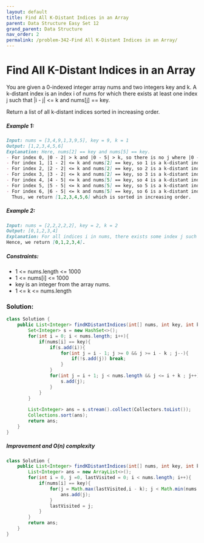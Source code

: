 ```yaml
---
layout: default
title: Find All K-Distant Indices in an Array
parent: Data Structure Easy Set 12
grand_parent: Data Structure
nav_order: 2
permalink: /problem-342-Find All K-Distant Indices in an Array/
---
```

# Find All K-Distant Indices in an Array
You are given a 0-indexed integer array nums and two integers key and k. A k-distant index is an index i of nums for which there exists at least one index j such that |i - j| <= k and nums[j] == key.

Return a list of all k-distant indices sorted in increasing order.

##### Example 1:
```markdown
Input: nums = [3,4,9,1,3,9,5], key = 9, k = 1
Output: [1,2,3,4,5,6]
Explanation: Here, nums[2] == key and nums[5] == key.
- For index 0, |0 - 2| > k and |0 - 5| > k, so there is no j where |0 - j| <= k and nums[j] == key. Thus, 0 is not a k-distant index.
- For index 1, |1 - 2| <= k and nums[2] == key, so 1 is a k-distant index.
- For index 2, |2 - 2| <= k and nums[2] == key, so 2 is a k-distant index.
- For index 3, |3 - 2| <= k and nums[2] == key, so 3 is a k-distant index.
- For index 4, |4 - 5| <= k and nums[5] == key, so 4 is a k-distant index.
- For index 5, |5 - 5| <= k and nums[5] == key, so 5 is a k-distant index.
- For index 6, |6 - 5| <= k and nums[5] == key, so 6 is a k-distant index.
  Thus, we return [1,2,3,4,5,6] which is sorted in increasing order.
```
##### Example 2:
```markdown
Input: nums = [2,2,2,2,2], key = 2, k = 2
Output: [0,1,2,3,4]
Explanation: For all indices i in nums, there exists some index j such that |i - j| <= k and nums[j] == key, so every index is a k-distant index.
Hence, we return [0,1,2,3,4].
```
##### Constraints:
* 1 <= nums.length <= 1000
* 1 <= nums[i] <= 1000
* key is an integer from the array nums.
* 1 <= k <= nums.length

### Solution:
```java
class Solution {
    public List<Integer> findKDistantIndices(int[] nums, int key, int k) {
        Set<Integer> s = new HashSet<>();
        for(int i = 0; i < nums.length; i++){
            if(nums[i] == key){
                if(s.add(i)){
                    for(int j = i - 1; j >= 0 && j >= i - k ; j--){
                        if(!s.add(j)) break;
                    }
                }
                for(int j = i + 1; j < nums.length && j <= i + k ; j++){
                    s.add(j);
                }
            }
        }
        
        List<Integer> ans = s.stream().collect(Collectors.toList());
        Collections.sort(ans);
        return ans;
    }
}
```
##### Improvement and O(n) complexity
```java
class Solution {
    public List<Integer> findKDistantIndices(int[] nums, int key, int k) {
        List<Integer> ans = new ArrayList<>();
        for(int i = 0, j =0, lastVisited = 0; i < nums.length; i++){
            if(nums[i] == key){
                for(j = Math.max(lastVisited,i - k); j < Math.min(nums.length,i + k + 1); j++){
                    ans.add(j);
                }
                lastVisited = j;
            }
        }
        return ans;
    }
}
```